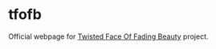 tfofb
=====

Official webpage for [Twisted Face Of Fading Beauty](http://spaceisstrange.github.io/tfofb/) project.
